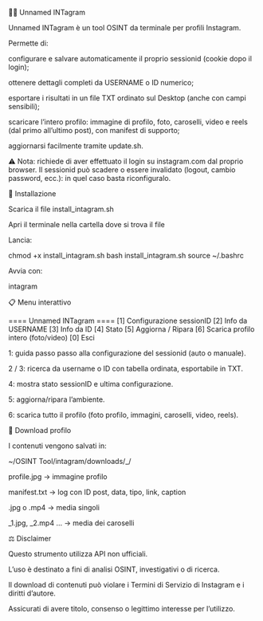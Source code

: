 🕵️‍♂️ Unnamed INTagram


Unnamed INTagram è un tool OSINT da terminale per profili Instagram.

Permette di:




configurare e salvare automaticamente il proprio sessionid (cookie dopo il login);




ottenere dettagli completi da USERNAME o ID numerico;




esportare i risultati in un file TXT ordinato sul Desktop (anche con campi sensibili);




scaricare l’intero profilo: immagine di profilo, foto, caroselli, video e reels (dal primo all’ultimo post), con manifest di supporto;




aggiornarsi facilmente tramite update.sh.




⚠️ Nota: richiede di aver effettuato il login su instagram.com
 dal proprio browser. Il sessionid può scadere o essere invalidato (logout, cambio password, ecc.): in quel caso basta riconfiguralo.



🚀 Installazione




Scarica il file install_intagram.sh




Apri il terminale nella cartella dove si trova il file




Lancia:






chmod +x install_intagram.sh
bash install_intagram.sh
source ~/.bashrc





Avvia con:






intagram




📋 Menu interattivo




==== Unnamed INTagram ====
[1] Configurazione sessionID
[2] Info da USERNAME
[3] Info da ID
[4] Stato
[5] Aggiorna / Ripara
[6] Scarica profilo intero (foto/video)
[0] Esci





1: guida passo passo alla configurazione del sessionid (auto o manuale).




2 / 3: ricerca da username o ID con tabella ordinata, esportabile in TXT.




4: mostra stato sessionID e ultima configurazione.




5: aggiorna/ripara l’ambiente.




6: scarica tutto il profilo (foto profilo, immagini, caroselli, video, reels).





📂 Download profilo


I contenuti vengono salvati in:




~/OSINT Tool/intagram/downloads/<username>_<timestamp>/





profile.jpg → immagine profilo




manifest.txt → log con ID post, data, tipo, link, caption




<postid>.jpg o .mp4 → media singoli




<postid>_1.jpg, <postid>_2.mp4 … → media dei caroselli





⚖️ Disclaimer


Questo strumento utilizza API non ufficiali.

L’uso è destinato a fini di analisi OSINT, investigativi o di ricerca.

Il download di contenuti può violare i Termini di Servizio di Instagram e i diritti d’autore.

Assicurati di avere titolo, consenso o legittimo interesse per l’utilizzo.

